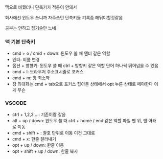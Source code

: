 맥으로 바꿨더니 단축키가 적응이 안돼서

회사에선 윈도우 쓰니까 자주쓰던 단축키들 기록좀 해둬야할것같음

공부는 안하고 잡기술만 느네

### 맥 기본 단축키
- cmd + o / cmd + down: 윈도우 쓸 때 엔터 같은 역할
- 엔터: 이름 변경
- 옵션 + 방향키: 윈도우 쓸 때 ctrl + 방향키 같은 역할 단어 하나씩 뛰어넘을 수 있음
- cmd + l: 브라우저 주소표시줄로 포커스
- cmd + m: 창 최소화
- 창 최대화는 cmd + tab으로 포커스 잡아둔 상태에서 opt 누른 상태로 떼야한다 이게 무슨
### VSCODE

- ctrl + 1,2,3 ...: 기존이랑 같음
- alt + up / down: 윈도우 쓸 때 ctrl + home / end 같은 역할 파일 맨 위, 맨 아래로 이동
- cmd + shift + \: 괄호 단위로 이동 이건 그대로
- cmd + x: 한줄 잘라내기
- opt + up / down: 한줄 이동
- opt + shift + up / down: 한줄 복사